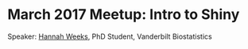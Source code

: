 # March 2017 Meetup: Intro to Shiny

Speaker: [Hannah Weeks](https://github.com/hlweeks), PhD Student, Vanderbilt Biostatistics